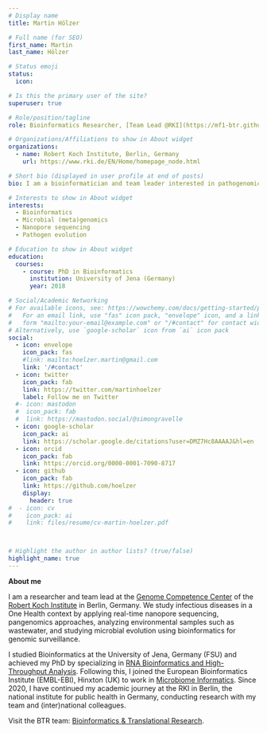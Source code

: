 ```yaml
---
# Display name
title: Martin Hölzer

# Full name (for SEO)
first_name: Martin
last_name: Hölzer

# Status emoji
status:
  icon:

# Is this the primary user of the site?
superuser: true

# Role/position/tagline
role: Bioinformatics Researcher, [Team Lead @RKI](https://mf1-btr.github.io/)

# Organizations/Affiliations to show in About widget
organizations:
  - name: Robert Koch Institute, Berlin, Germany
    url: https://www.rki.de/EN/Home/homepage_node.html

# Short bio (displayed in user profile at end of posts)
bio: I am a bioinformatician and team leader interested in pathogenomics at RKI in Berlin, Germany.

# Interests to show in About widget
interests:
  - Bioinformatics
  - Microbial (meta)genomics
  - Nanopore sequencing
  - Pathogen evolution

# Education to show in About widget
education:
  courses:
    - course: PhD in Bioinformatics
      institution: University of Jena (Germany)
      year: 2018

# Social/Academic Networking
# For available icons, see: https://wowchemy.com/docs/getting-started/page-builder/#icons
#   For an email link, use "fas" icon pack, "envelope" icon, and a link in the
#   form "mailto:your-email@example.com" or "/#contact" for contact widget.
# Alternatively, use `google-scholar` icon from `ai` icon pack
social:
  - icon: envelope
    icon_pack: fas
    #link: mailto:hoelzer.martin@gmail.com
    link: '/#contact'
  - icon: twitter
    icon_pack: fab
    link: https://twitter.com/martinhoelzer
    label: Follow me on Twitter
  #- icon: mastodon
  #  icon_pack: fab
  #  link: https://mastodon.social/@simongravelle
  - icon: google-scholar
    icon_pack: ai
    link: https://scholar.google.de/citations?user=DMZ7Hc8AAAAJ&hl=en
  - icon: orcid
    icon_pack: fab
    link: https://orcid.org/0000-0001-7090-8717
  - icon: github
    icon_pack: fab
    link: https://github.com/hoelzer
    display:
      header: true
#  - icon: cv
#    icon_pack: ai
#    link: files/resume/cv-martin-hoelzer.pdf



# Highlight the author in author lists? (true/false)
highlight_name: true
---
```

**About me**

I am a researcher and team lead at the [Genome Competence Center](https://www.rki.de/EN/Content/Institute/DepartmentsUnits/MF/MF1/mf1_node.html) of the [Robert Koch Institute](https://www.rki.de/EN/Home/homepage_node.html) in Berlin, Germany. We study infectious diseases in a One Health context by applying real-time nanopore sequencing, pangenomics approaches, analyzing environmental samples such as wastewater, and studying microbial evolution using bioinformatics for genomic surveillance.

I studied Bioinformatics at the University of Jena, Germany (FSU) and achieved my PhD by specializing in [RNA Bioinformatics and High-Throughput Analysis](https://www.rna.uni-jena.de/). Following this, I joined the European Bioinformatics Institute (EMBL-EBI), Hinxton (UK) to work in [Microbiome Informatics](https://www.ebi.ac.uk/about/teams/microbiome-informatics/). Since 2020, I have continued my academic journey at the RKI in Berlin, the national institute for public health in Germany, conducting research with my team and (inter)national colleagues.

Visit the BTR team: [Bioinformatics & Translational Research](https://mf1-btr.github.io/).